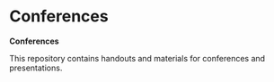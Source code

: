 # Conferences
**Conferences**

This repository contains handouts and materials for conferences and presentations.
